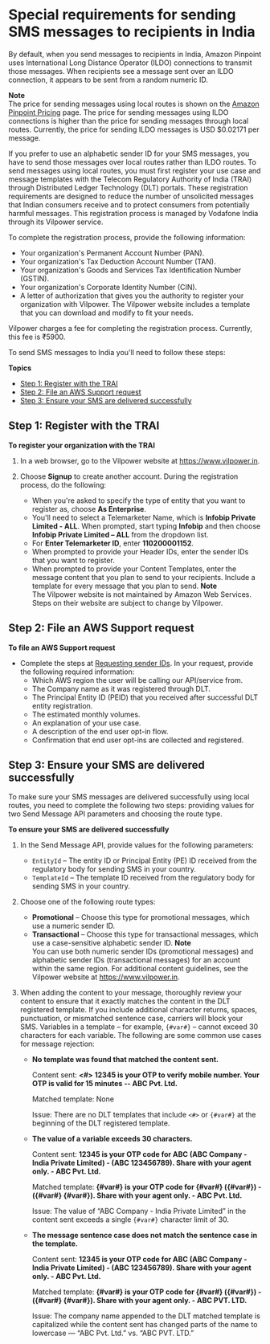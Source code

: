 # Special requirements for sending SMS messages to recipients in India<a name="channels-sms-senderid-india"></a>

By default, when you send messages to recipients in India, Amazon Pinpoint uses International Long Distance Operator \(ILDO\) connections to transmit those messages\. When recipients see a message sent over an ILDO connection, it appears to be sent from a random numeric ID\.

**Note**  
The price for sending messages using local routes is shown on the [Amazon Pinpoint Pricing](https://aws.amazon.com/pinpoint/pricing/) page\. The price for sending messages using ILDO connections is higher than the price for sending messages through local routes\. Currently, the price for sending ILDO messages is USD $0\.02171 per message\.

If you prefer to use an alphabetic sender ID for your SMS messages, you have to send those messages over local routes rather than ILDO routes\. To send messages using local routes, you must first register your use case and message templates with the Telecom Regulatory Authority of India \(TRAI\) through Distributed Ledger Technology \(DLT\) portals\. These registration requirements are designed to reduce the number of unsolicited messages that Indian consumers receive and to protect consumers from potentially harmful messages\. This registration process is managed by Vodafone India through its Vilpower service\.

To complete the registration process, provide the following information:
+ Your organization's Permanent Account Number \(PAN\)\.
+ Your organization's Tax Deduction Account Number \(TAN\)\.
+ Your organization's Goods and Services Tax Identification Number \(GSTIN\)\.
+ Your organization's Corporate Identity Number \(CIN\)\.
+ A letter of authorization that gives you the authority to register your organization with Vilpower\. The Vilpower website includes a template that you can download and modify to fit your needs\.

Vilpower charges a fee for completing the registration process\. Currently, this fee is ₹5900\.

To send SMS messages to India you'll need to follow these steps:

**Topics**
+ [Step 1: Register with the TRAI](#india-senderid-register)
+ [Step 2: File an AWS Support request](#india-senderid-support)
+ [Step 3: Ensure your SMS are delivered successfully](#india-senderid-postregister)

## Step 1: Register with the TRAI<a name="india-senderid-register"></a>

**To register your organization with the TRAI**

1. In a web browser, go to the Vilpower website at [https://www\.vilpower\.in](https://www.vilpower.in)\.

1. Choose **Signup** to create another account\. During the registration process, do the following:
   + When you're asked to specify the type of entity that you want to register as, choose **As Enterprise**\.
   + You'll need to select a Telemarketer Name, which is **Infobip Private Limited \- ALL**\. When prompted, start typing **Infobip** and then choose **Infobip Private Limited – ALL** from the dropdown list\.
   +  For **Enter Telemarketer ID**, enter **110200001152**\.
   + When prompted to provide your Header IDs, enter the sender IDs that you want to register\.
   + When prompted to provide your Content Templates, enter the message content that you plan to send to your recipients\. Include a template for every message that you plan to send\. 
**Note**  
The Vilpower website is not maintained by Amazon Web Services\. Steps on their website are subject to change by Vilpower\.

## Step 2: File an AWS Support request<a name="india-senderid-support"></a>

**To file an AWS Support request**
+ Complete the steps at [Requesting sender IDs](channels-sms-awssupport-sender-id.md)\. In your request, provide the following required information:
  + Which AWS region the user will be calling our API/service from\.
  + The Company name as it was registered through DLT\.
  + The Principal Entity ID \(PEID\) that you received after successful DLT entity registration\.
  + The estimated monthly volumes\.
  + An explanation of your use case\.
  + A description of the end user opt\-in flow\.
  + Confirmation that end user opt\-ins are collected and registered\.

## Step 3: Ensure your SMS are delivered successfully<a name="india-senderid-postregister"></a>

To make sure your SMS messages are delivered successfully using local routes, you need to complete the following two steps: providing values for two Send Message API parameters and choosing the route type\.

**To ensure your SMS are delivered successfully**

1. In the Send Message API, provide values for the following parameters:
   + `EntityId` – The entity ID or Principal Entity \(PE\) ID received from the regulatory body for sending SMS in your country\.
   + `TemplateId` – The template ID received from the regulatory body for sending SMS in your country\.

1. Choose one of the following route types:
   + **Promotional** – Choose this type for promotional messages, which use a numeric sender ID\.
   + **Transactional** – Choose this type for transactional messages, which use a case\-sensitive alphabetic sender ID\.
**Note**  
You can use both numeric sender IDs \(promotional messages\) and alphabetic sender IDs \(transactional messages\) for an account within the same region\. For additional content guidelines, see the Vilpower website at [https://www\.vilpower\.in](https://www.vilpower.in)\. 

1. When adding the content to your message, thoroughly review your content to ensure that it exactly matches the content in the DLT registered template\. If you include additional character returns, spaces, punctuation, or mismatched sentence case, carriers will block your SMS\. Variables in a template – for example, `{#var#}` – cannot exceed 30 characters for each variable\. The following are some common use cases for message rejection:
   + **No template was found that matched the content sent\.**

     Content sent: **<\#> 12345 is your OTP to verify mobile number\. Your OTP is valid for 15 minutes \-\- ABC Pvt\. Ltd\.**

     Matched template: None

     Issue: There are no DLT templates that include `<#>` or `{#var#}` at the beginning of the DLT registered template\.
   + **The value of a variable exceeds 30 characters\.**

     Content sent: **12345 is your OTP code for ABC \(ABC Company \- India Private Limited\) \- \(ABC 123456789\)\. Share with your agent only\. \- ABC Pvt\. Ltd\.**

     Matched template: **\{\#var\#\} is your OTP code for \{\#var\#\} \(\{\#var\#\}\) \- \(\{\#var\#\} \{\#var\#\}\)\. Share with your agent only\. \- ABC Pvt\. Ltd\.**

     Issue: The value of “ABC Company \- India Private Limited” in the content sent exceeds a single `{#var#}` character limit of 30\. 
   + **The message sentence case does not match the sentence case in the template\.**

     Content sent: **12345 is your OTP code for ABC \(ABC Company \- India Private Limited\) \- \(ABC 123456789\)\. Share with your agent only\. \- ABC Pvt\. Ltd\.**

     Matched template: **\{\#var\#\} is your OTP code for \{\#var\#\} \(\{\#var\#\}\) \- \(\{\#var\#\} \{\#var\#\}\)\. Share with your agent only\. \- ABC PVT\. LTD\.**

     Issue: The company name appended to the DLT matched template is capitalized while the content sent has changed parts of the name to lowercase — “ABC Pvt\. Ltd\.” vs\. “ABC PVT\. LTD\.” 